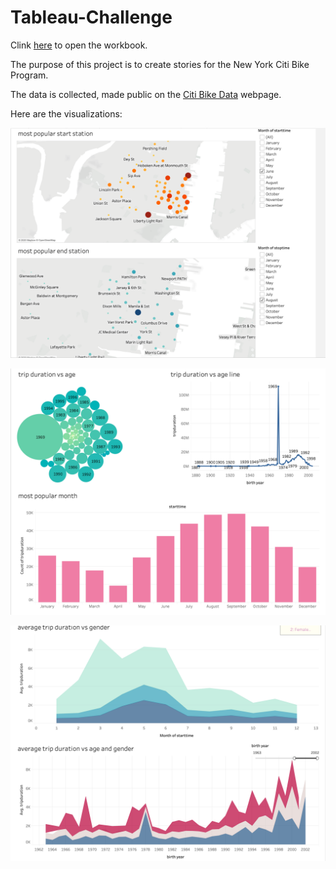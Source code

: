 # Tableau-Challenge

Clink [here](https://public.tableau.com/profile/olivia.w2471#!/vizhome/citi_bike_15947788290300/Story4) to open the workbook.

The purpose of this project is to create stories for the New York Citi Bike Program.

The data is collected, made public on the [Citi Bike Data](https://www.citibikenyc.com/system-data) webpage.

Here are the visualizations:

![image](image/1.png)

![image](image/2.png)

![image](image/3.png)